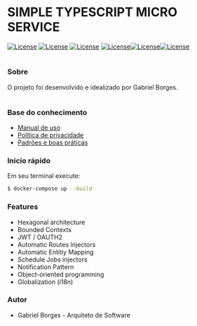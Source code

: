 # SIMPLE TYPESCRIPT MICRO SERVICE #


[![License](https://img.shields.io/badge/License-MIT-green.svg?style=flat)](https://github.com/clips/pattern/blob/master/LICENSE.txt) [![License](https://img.shields.io/badge/Typescript-4.1.2-blue.svg?style=flat)](https://github.com/clips/pattern/blob/master/LICENSE.txt) [![License](https://img.shields.io/badge/TypeORM-0.2.28-orange.svg?style=flat)](https://github.com/clips/pattern/blob/master/LICENSE.txt) [![License](https://img.shields.io/badge/KafkaJS-1.15.0-pink.svg?style=flat)](https://github.com/clips/pattern/blob/master/LICENSE.txt)[![License](https://img.shields.io/badge/KafkaJS-1.15.0-pink.svg?style=flat)](https://github.com/SOHU-Co/kafka-node)[![License](https://img.shields.io/badge/Hapi-latest-pink.svg?style=flat)](https://github.com/hapijs/hapi)



# #


### Sobre ###

O projeto foi desenvolvido e idealizado por Gabriel Borges.

# #


### Base do conhecimento ###

* [Manual de uso](https://github.com/borgesdeveloper/micro-service-typescript/tree/master/docs)
* [Política de privacidade](https://github.com/borgesdeveloper/micro-service-typescript/tree/master/docs)
* [Padrões e boas práticas](https://github.com/borgesdeveloper/micro-service-typescript/tree/master/docs)


### Inicio rápido

Em seu terminal execute:

```sh
$ docker-compose up --build
```


### Features

* Hexagonal architecture
* Bounded Contexts
* JWT / OAUTH2
* Automatic Routes Injectors
* Automatic Entitiy Mapping
* Schedule Jobs injectors
* Notification Pattern
* Object-oriented programming
* Globalization (i18n)

### Autor ###

* Gabriel Borges - Arquiteto de Software


